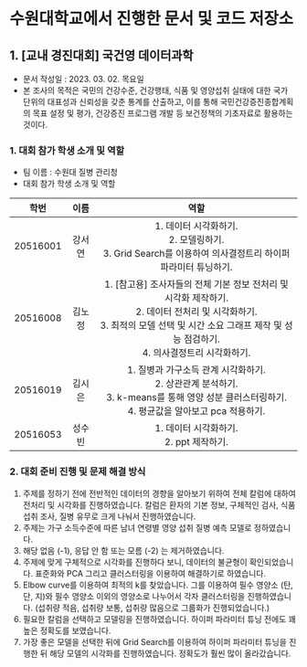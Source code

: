 # 수원대학교에서 진행한 문서 및 코드 저장소

## 1. [교내 경진대회] 국건영 데이터과학

- 문서 작성일 : 2023. 03. 02. 목요일
- 본 조사의 목적은 국민의 건강수준, 건강행태, 식품 및 영양섭취 실태에 대한 국가 단위의 대표성과 신뢰성을 갖춘 통계를 산출하고, 이를 통해 국민건강증진종합계획의 목표 설정 및 평가, 건강증진 프로그램 개발 등 보건정책의 기초자료로 활용하는 것이다.

### 1. 대회 참가 학생 소개 및 역할

- 팀 이름 : 수원대 질병 관리청
- 대회 참가 학생 소개 및 역할

|   학번   |  이름  |                                                                                                  역할                                                                                                  |
| :------: | :----: | :----------------------------------------------------------------------------------------------------------------------------------------------------------------------------------------------------: |
| 20516001 | 강서연 |                                             1. 데이터 시각화하기.<br>2. 모델링하기. <br> 3. Grid Search를 이용하여 의사결정트리 하이퍼 파라미터 튜닝하기.                                              |
| 20516008 | 김노정 | 1. [참고용] 조사자들의 전체 기본 정보 전처리 및 시각화 제작하기.<br>2. 데이터 전처리 및 시각화하기.<br>3. 최적의 모델 선택 및 시간 소요 그래프 제작 및 성능 점검하기. <br> 4. 의사결정트리 시각화하기. |
| 20516019 | 김시은 |                           1. 질병과 가구소득 관계 시각화하기.<br>2. 상관관계 분석하기.<br>3. k-means를 통해 영양 성분 클러스터링하기.<br>4. 평균값을 알아보고 pca 적용하기.                            |
| 20516053 | 성수빈 |                                                                               1. 데이터 시각화하기.<br>2. ppt 제작하기.                                                                                |

### 2. 대회 준비 진행 및 문제 해결 방식

1. 주제를 정하기 전에 전반적인 데이터의 경향을 알아보기 위하여 전체 칼럼에 대하여 전처리 및 시각화를 진행하였습니다. 칼럼은 환자의 기본 정보, 구체적인 검사, 식품 섭취 조사, 질병 유무로 크게 나눠서 진행하였습니다.
2. 주제는 가구 소득수준에 따른 남녀 연령별 영양 섭취 질병 예측 모델로 정하였습니다.
3. 해당 없음 (-1), 응답 안 함 또는 모름 (-2) 는 제거하였습니다.
4. 주제에 맞게 구체적으로 시각화를 진행하다 보니, 데이터의 불균형이 확인되었습니다. 표준화와 PCA 그리고 클러스터링을 이용하여 해결하기로 하였습니다.
5. Elbow curve를 이용하여 최적의 k를 찾았습니다. 그를 이용하여 필수 영양소 (탄, 단, 지)와 필수 영양소 이외의 영양소로 나누어서 각자 클러스터링을 진행하였습니다. (섭취량 적음, 섭취량 보통, 섭취량 많음으로 그룹화가 진행되었습니다.)
6. 필요한 칼럼을 선택하고 모델링을 진행하였습니다. 하이퍼 파라미터 튜닝 전에도 꽤 높은 정확도를 보였습니다.
7. 가장 좋은 모델을 선택한 뒤에 Grid Search를 이용하여 하이퍼 파라미터 튜닝을 진행한 뒤 해당 모델의 시각화를 진행하였습니다. 정확도가 훨씬 많이 올라갔습니다.
